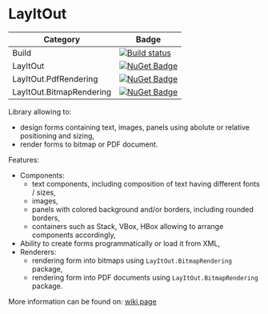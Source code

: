 # LayItOut

|Category|Badge|
|--|--|
|Build |[![Build status](https://ci.appveyor.com/api/projects/status/l7ty90p91i82yrf4?svg=true)](https://ci.appveyor.com/project/Suremaker/layitout)|
|LayItOut|[![NuGet Badge](https://buildstats.info/nuget/LayItOut?includePreReleases=true)](https://www.nuget.org/packages/LayItOut/)|
|LayItOut.PdfRendering|[![NuGet Badge](https://buildstats.info/nuget/LayItOut.PdfRendering?includePreReleases=true)](https://www.nuget.org/packages/LayItOut.PdfRendering/)|
|LayItOut.BitmapRendering|[![NuGet Badge](https://buildstats.info/nuget/LayItOut.BitmapRendering?includePreReleases=true)](https://www.nuget.org/packages/LayItOut.BitmapRendering/)|

Library allowing to:
* design forms containing text, images, panels using abolute or relative positioning and sizing,
* render forms to bitmap or PDF document.

Features:
* Components:
  * text components, including composition of text having different fonts / sizes,
  * images,
  * panels with colored background and/or borders, including rounded borders,
  * containers such as Stack, VBox, HBox allowing to arrange components accordingly,
* Ability to create forms programmatically or load it from XML,
* Renderers:
  * rendering form into bitmaps using `LayItOut.BitmapRendering` package,
  * rendering form into PDF documents using `LayItOut.BitmapRendering` package.

More information can be found on: [wiki page](https://github.com/Suremaker/LayItOut/wiki)
